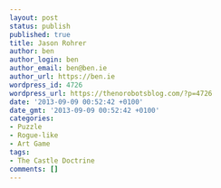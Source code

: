 ```yaml
---
layout: post
status: publish
published: true
title: Jason Rohrer
author: ben
author_login: ben
author_email: ben@ben.ie
author_url: https://ben.ie
wordpress_id: 4726
wordpress_url: https://thenorobotsblog.com/?p=4726
date: '2013-09-09 00:52:42 +0100'
date_gmt: '2013-09-09 00:52:42 +0100'
categories:
- Puzzle
- Rogue-like
- Art Game
tags:
- The Castle Doctrine
comments: []
---
```


